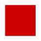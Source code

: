 
<html>
<head>
	<style>
		div {
			background-color: #cc0000;
			height: 100px;
			width: 100px;
			}
	</style>
	<title>Building Blocks</title>
</head>
<body>
	<div></div>
</body>
</html>
